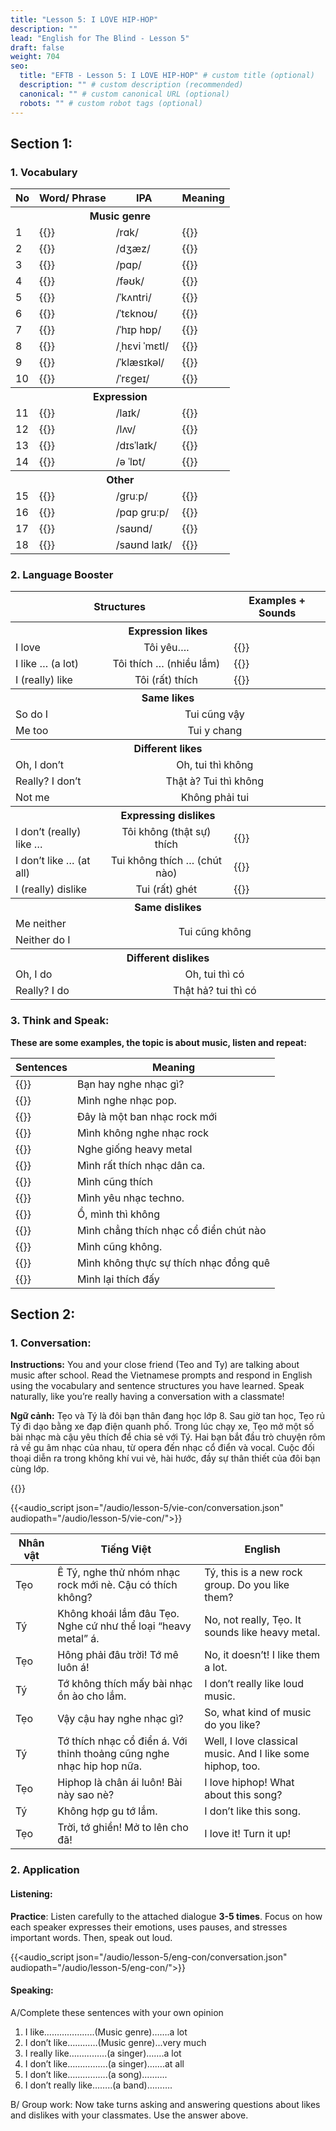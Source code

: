 ```yaml
---
title: "Lesson 5: I LOVE HIP-HOP"
description: ""
lead: "English for The Blind - Lesson 5"
draft: false
weight: 704
seo:
  title: "EFTB - Lesson 5: I LOVE HIP-HOP" # custom title (optional)
  description: "" # custom description (recommended)
  canonical: "" # custom canonical URL (optional)
  robots: "" # custom robot tags (optional)
---
```



## Section 1:

### 1. Vocabulary

<table>
  <thead>
    <tr>
      <th>No</th>
      <th>Word/ Phrase</th>
      <th>IPA</th>
      <th>Meaning</th>
    </tr>
  </thead>
  <tbody>
    <tr>
     <th colspan="4" style="text-align:center">Music genre</th>
    </tr>
    <tr>
      <td>1</td>
      <td>{{<audio-text text="Rock" src="audio/lesson-5/vocabs/rock.mp3">}}</td>
      <td>/rɑk/</td>
      <td>{{<audio-text text="nhạc rock" src="audio/lesson-5/music_genre/Rock.mp3" >}}</td>
    </tr>
    <tr>
      <td>2</td>
      <td>{{<audio-text text="Jazz" src="audio/lesson-5/vocabs/jazz.mp3">}}</td>
      <td>/dʒæz/</td>
      <td>{{<audio-text text="nhạc jazz" src="audio/lesson-5/music_genre/Jazz.mp3" >}}</td>
    </tr>
    <tr>
      <td>3</td>
      <td>{{<audio-text text="Pop" src="audio/lesson-5/vocabs/pop.mp3">}}</td>
      <td>/pɑp/</td>
      <td>{{<audio-text text="nhạc pop" src="audio/lesson-5/music_genre/Pop.mp3" >}}</td>
    </tr>
    <tr>
      <td>4</td>
      <td>{{<audio-text text="Folk" src="audio/lesson-5/vocabs/folk.mp3">}}</td>
      <td>/fəʊk/</td>
      <td>{{<audio-text text="nhạc dân ca" src="audio/lesson-5/music_genre/Folk.mp3" >}}</td>
    </tr>
    <tr>
      <td>5</td>
      <td>{{<audio-text text="Country" src="audio/lesson-5/vocabs/country.mp3">}}</td>
      <td>/ˈkʌntri/</td>
      <td>{{<audio-text text="nhạc đồng quê" src="audio/lesson-5/music_genre/Country.mp3" >}}</td>
    </tr>
    <tr>
      <td>6</td>
      <td>{{<audio-text text="Techno" src="audio/lesson-5/vocabs/techno.mp3">}}</td>
      <td>/ˈtɛknoʊ/</td>
      <td>{{<audio-text text="nhạc techno" src="audio/lesson-5/music_genre/Techno.mp3" >}}</td>
    </tr>
    <tr>
      <td>7</td>
      <td>{{<audio-text text="Hip-hop" src="audio/lesson-5/vocabs/hiphop.mp3">}}</td>
      <td>/ˈhɪp hɒp/</td>
      <td>{{<audio-text text="nhạc hip-hop" src="audio/lesson-5/music_genre/Hip hop.mp3" >}}</td>
    </tr>
    <tr>
      <td>8</td>
      <td>{{<audio-text text="Heavy metal" src="audio/lesson-5/vocabs/heavy_metal.mp3">}}</td>
      <td>/ˌhɛvi ˈmɛtl/</td>
      <td>{{<audio-text text="nhạc heavy metal" src="audio/lesson-5/music_genre/Heavy metal.mp3" >}}</td>
    </tr>
    <tr>
      <td>9</td>
      <td>{{<audio-text text="Classical" src="audio/lesson-5/vocabs/classical.mp3">}}</td>
      <td>/ˈklæsɪkəl/</td>
      <td>{{<audio-text text="nhạc cổ điển" src="audio/lesson-5/music_genre/Classical.mp3" >}}</td>
    </tr>
    <tr>
      <td>10</td>
      <td>{{<audio-text text="Reggae" src="audio/lesson-5/vocabs/reggae.mp3">}}</td>
      <td>/ˈrɛɡeɪ/</td>
      <td>{{<audio-text text="nhạc reggae" src="audio/lesson-5/music_genre/Reggae.mp3" >}}</td>
    </tr>
    <tr>
     <th colspan="4" style="text-align:center">Expression</th>
    </tr>
    <tr>
      <td>11</td>
      <td>{{<audio-text text="like" src="audio/lesson-5/vocabs/like.mp3">}}</td>
      <td>/laɪk/</td>
      <td>{{<audio-text text="thích" src="/audio/lesson-5/vocab-vie/thich.mp3">}}</td>
    </tr>
    <tr>
      <td>12</td>
      <td>{{<audio-text text="love" src="audio/lesson-5/vocabs/love.mp3">}}</td>
      <td>/lʌv/</td>
      <td>{{<audio-text text="yêu" src="/audio/lesson-5/vocab-vie/yeu.mp3">}}</td>
    </tr>
    <tr>
      <td>13</td>
      <td>{{<audio-text text="dislike" src="audio/lesson-5/vocabs/dislike.mp3">}}</td>
      <td>/dɪsˈlaɪk/</td>
      <td>{{<audio-text text="không thích" src="/audio/lesson-5/vocab-vie/khong_thich.mp3">}}</td>
    </tr>
    <tr>
      <td>14</td>
      <td>{{<audio-text text="A lot" src="audio/lesson-5/vocabs/a_lot.mp3">}}</td>
      <td>/ə ˈlɒt/</td>
      <td>{{<audio-text text="rất nhiều" src="/audio/lesson-5/vocab-vie/rat_nhieu.mp3">}}</td>
    </tr>
    <tr>
     <th colspan="4" style="text-align:center">Other</th>
    </tr>
    <tr>
      <td>15</td>
      <td>{{<audio-text text="Group" src="audio/lesson-5/vocabs/group.mp3">}}</td>
      <td>/ɡruːp/</td>
      <td>{{<audio-text text="nhóm" src="audio/lesson-5/vocab-vie/nhom.mp3">}}</td>
    </tr>
    <tr>
      <td>16</td>
      <td>{{<audio-text text="Pop group" src="audio/lesson-5/vocabs/pop_group.mp3">}}</td>
      <td>/pɑp ɡruːp/</td>
      <td>{{<audio-text text="Ban nhạc pop" src="audio/lesson-5/vocab-vie/ban_nhac_pop.mp3">}}</td>
    </tr>
    <tr>
      <td>17</td>
      <td>{{<audio-text text="Sound" src="audio/lesson-5/vocabs/sound.mp3">}}</td>
      <td>/saʊnd/</td>
      <td>{{<audio-text text="âm thanh" src="audio/lesson-5/vocab-vie/am_thanh.mp3">}}</td>
    </tr>
    <tr>
      <td>18</td>
      <td>{{<audio-text text="It sounds like" src="audio/lesson-5/vocabs/it_sounds_like.mp3">}}</td>
      <td>/saʊnd laɪk/</td>
      <td>{{<audio-text text="nghe giống như" src="audio/lesson-5/vocab-vie/nghe_giong_nhu.mp3">}}</td>
    </tr>
  </tbody>
</table>

### 2. Language Booster

<table>
  <thead>
    <tr>
      <th colspan="2" style="text-align:center">Structures</th>
      <th>Examples + Sounds</th>
    </tr>
  </thead>
  <tbody>
    <tr>
      <th colspan="3" style="text-align:center">Expression likes</th>
    </tr>
    <tr>
      <td>I love</td>
      <td colspan="" style="text-align:center">Tôi yêu….</td>
      <td>{{<audio-text text="I love hip-hop" src="audio/lesson-5/sen-struc/i_love_hiphop.mp3">}}</td>
    </tr>
    <tr>
      <td>I like … (a lot)</td>
      <td colspan="" style="text-align:center">Tôi thích … (nhiều lắm)</td>
      <td>{{<audio-text text="I like hip-hop (a lot)" src="audio/lesson-5/sen-struc/i_like_hiphop_a_lot.mp3">}}</td>
    </tr>
    <tr>
      <td>I (really) like</td>
      <td colspan="" style="text-align:center">Tôi (rất) thích</td>
      <td>{{<audio-text text="I (really) like hip-hop" src="audio/lesson-5/sen-struc/i_really_like_hiphop.wav">}}</td>
    </tr>
    <tr>
      <th colspan="3" style="text-align:center">Same likes</th>
    </tr>
    <tr>
      <td>So do I</td>
      <td colspan="2" style="text-align:center">Tui cũng vậy</td>
    </tr>
    <tr>
      <td>Me too</td>
      <td colspan="2" style="text-align:center">Tui y chang</td>
    </tr>
    <tr>
      <th colspan="3" style="text-align:center">Different likes</th>
    </tr>
    <tr>
      <td>Oh, I don’t</td>
      <td colspan="2" style="text-align:center">Oh, tui thì không</td>
    </tr>
    <tr>
      <td>Really? I don’t</td>
      <td colspan="2" style="text-align:center">Thật à? Tui thì không</td>
    </tr>
    <tr>
      <td>Not me</td>
      <td colspan="2" style="text-align:center">Không phải tui</td>
    </tr>
    <tr>
      <th colspan="3" style="text-align:center">Expressing dislikes</th>
    </tr>
    <tr>
      <td>I don’t (really) like …</td>
      <td colspan="" style="text-align:center">Tôi không (thật sự) thích</td>
      <td>{{<audio-text text="I don’t (really) like jazz" src="audio/lesson-5/sen-struc/i_dont_really_like_jazz.mp3">}}</td>
    </tr>
    <tr>
      <td>I don’t like … (at all)</td>
      <td colspan="" style="text-align:center">Tui không thích … (chút nào)</td>
      <td>{{<audio-text text="I don’t like jazz (at all)" src="audio/lesson-5/sen-struc/i_dont_like_jazz_at_all.mp3">}}</td>
    </tr>
    <tr>
      <td>I (really) dislike</td>
      <td colspan="" style="text-align:center">Tui (rất) ghét</td>
      <td>{{<audio-text text="I really dislike jazz" src="audio/lesson-5/sen-struc/i_really_dislike_jazz.mp3">}}</td>
    </tr>
    <tr>
      <th colspan="4" style="text-align:center">Same dislikes</th>
    </tr>
    <tr>
      <td>Me neither</td>
      <td colspan="2" rowspan="2" style="text-align:center">Tui cũng không</td>
    </tr>
    <tr>
      <td>Neither do I</td>
    </tr>
    <tr>
      <th colspan="3" style="text-align:center">Different dislikes</th>
    </tr>
    <tr>
      <td>Oh, I do</td>
      <td colspan="2" style="text-align:center">Oh, tui thì có</td>
    </tr>
    <tr>
      <td>Really? I do</td>
      <td colspan="2" style="text-align:center">Thật hả? tui thì có</td>
    </tr>
  </tbody>
</table>

### 3. Think and Speak:

**These are some examples, the topic is about music, listen and repeat:**

| **Sentences**                                                                                                                     | **Meaning**                            |
| --------------------------------------------------------------------------------------------------------------------------------- | -------------------------------------- |
| {{<audio-text text="What kind of music do you listen to?" src="/audio/lesson-5/sents/what_kind_of_music_do_you_listen_to.wav" >}} | Bạn hay nghe nhạc gì?                  |
| {{<audio-text text="I listen to pop" src="/audio/lesson-5/sents/i_listen_to_pop.wav" >}}                                          | Mình nghe nhạc pop.                    |
| {{<audio-text text="This is a new rock group" src="/audio/lesson-5/sents/this_is_a_new_rock_group.wav" >}}                        | Đây là một ban nhạc rock mới           |
| {{<audio-text text="I don’t listen to rock" src="/audio/lesson-5/sents/i_dont_listen_to_rock.wav" >}}                             | Mình không nghe nhạc rock              |
| {{<audio-text text="It sounds like heavy metal" src="/audio/lesson-5/sents/it_sounds_like_heavy_metal.wav" >}}                    | Nghe giống heavy metal                 |
| {{<audio-text text="I really like folk" src="/audio/lesson-5/sents/i_really_like_folk.wav" >}}                                    | Mình rất thích nhạc dân ca.            |
| {{<audio-text text="So do I" src="/audio/lesson-5/sents/so_do_i.wav" >}}                                                          | Mình cũng thích                        |
| {{<audio-text text="I love techno" src="audio/lesson-5/sents/i_love_techno.wav" >}}                                              | Mình yêu nhạc techno.                  |
| {{<audio-text text="Oh, I don’t" src="audio/lesson-5/sents/oh_i_dont.wav" >}}                                                    | Ồ, mình thì không                      |
| {{<audio-text text="I don’t like classical at all" src="audio/lesson-5/sents/i_dont_like_classical_at_all.wav" >}}               | Mình chẳng thích nhạc cổ điển chút nào |
| {{<audio-text text="Me neither" src="audio/lesson-5/sents/me_neither.wav" >}}                                                    | Mình cũng không.                       |
| {{<audio-text text="I don’t really like country" src="audio/lesson-5/sents/i_dont_really_like_country.wav" >}}                   | Mình không thực sự thích nhạc đồng quê |
| {{<audio-text text="Really? I do" src="audio/lesson-5/sents/really_i_do.wav" >}}                                                 | Mình lại thích đấy                     |

## Section 2:
### 1. Conversation:

**Instructions:** You and your close friend (Teo and Ty) are talking about music after school. Read the Vietnamese prompts and respond in English using the vocabulary and sentence structures you have learned. Speak naturally, like you’re really having a conversation with a classmate!

**Ngữ cảnh:** Tẹo và Tý là đôi bạn thân đang học lớp 8. Sau giờ tan học, Tẹo rủ Tý đi dạo bằng xe đạp điện quanh phố. Trong lúc chạy xe, Tẹo mở một số bài nhạc mà cậu yêu thích để chia sẻ với Tý. Hai bạn bắt đầu trò chuyện rôm rả về gu âm nhạc của nhau, từ opera đến nhạc cổ điển và vocal. Cuộc đối thoại diễn ra trong không khí vui vẻ, hài hước, đầy sự thân thiết của đôi bạn cùng lớp.

{{<audio-with-controls src="audio/lesson-5/vie-con/context.mp3">}}

{{<audio_script json="/audio/lesson-5/vie-con/conversation.json" audiopath="/audio/lesson-5/vie-con/">}}

| **Nhân vật** | **Tiếng Việt**                                                        | **English**                                                |
| ------------ | --------------------------------------------------------------------- | ---------------------------------------------------------- |
| Tẹo          | Ê Tý, nghe thử nhóm nhạc rock mới nè. Cậu có thích không?             | Tý, this is a new rock group. Do you like them?            |
| Tý           | Không khoái lắm đâu Tẹo. Nghe cứ như thể loại “heavy metal” á.        | No, not really, Tẹo. It sounds like heavy metal.           |
| Tẹo          | Hông phải đâu trời! Tớ mê luôn á!                                     | No, it doesn’t! I like them a lot.                         |
| Tý           | Tớ không thích mấy bài nhạc ồn ào cho lắm.                            | I don’t really like loud music.                            |
| Tẹo          | Vậy cậu hay nghe nhạc gì?                                             | So, what kind of music do you like?                        |
| Tý           | Tớ thích nhạc cổ điển á. Với thỉnh thoảng cũng nghe nhạc hip hop nữa. | Well, I love classical music. And I like some hiphop, too. |
| Tẹo          | Hiphop là chân ái luôn! Bài này sao nè?                               | I love hiphop! What about this song?                       |
| Tý           | Không hợp gu tớ lắm.                                                  | I don’t like this song.                                    |
| Tẹo          | Trời, tớ ghiền! Mở to lên cho đã!                                     | I love it! Turn it up!                                     |


### 2. Application
#### Listening:
**Practice**: Listen carefully to the attached dialogue **3-5 times**. Focus on how each speaker expresses their emotions, uses pauses, and stresses important words. Then, speak out loud.

{{<audio_script json="/audio/lesson-5/eng-con/conversation.json" audiopath="/audio/lesson-5/eng-con/">}}

#### Speaking:
A/Complete these sentences with your own opinion

1. I like………………..(Music genre)…….a lot
2. I don’t like…………(Music genre)...very much
3. I really like……………(a singer)…….a lot
4. I don’t like…………….(a singer)…….at all
5. I don’t like…………….(a song)……….
6. I don’t really like……..(a band)……….

B/ Group work: Now take turns asking and answering questions about likes and dislikes with your classmates. Use the answer above.
